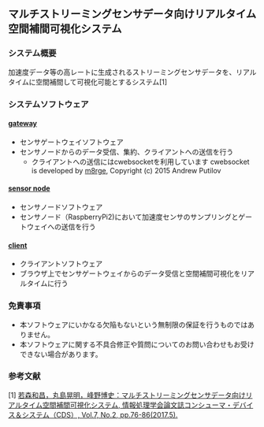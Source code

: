 ## マルチストリーミングセンサデータ向けリアルタイム空間補間可視化システム

### システム概要
加速度データ等の高レートに生成されるストリーミングセンサデータを、リアルタイムに空間補間して可視化可能とするシステム[1]

### システムソフトウェア
#### [gateway](./gateway)
* センサゲートウェイソフトウェア
* センサノードからのデータ受信、集約、クライアントへの送信を行う
	* クライアントへの送信にはcwebsocketを利用しています
	cwebsocket is developed by [m8rge](https://github.com/m8rge/cwebsocket), Copyright (c) 2015 Andrew Putilov

#### [sensor node](./sensor_node)
* センサノードソフトウェア
* センサノード（RaspberryPi2)において加速度センサのサンプリングとゲートウェイへの送信を行う

#### [client](./client)
* クライアントソフトウェア
* ブラウザ上でセンサゲートウェイからのデータ受信と空間補間可視化をリアルタイムに行う


### 免責事項
* 本ソフトウェアにいかなる欠陥もないという無制限の保証を行うものではありません。
* 本ソフトウェアに関する不具合修正や質問についてのお問い合わせもお受けできない場合があります。


### 参考文献
[1] [若森和昌，丸島晃明，峰野博史：マルチストリーミングセンサデータ向けリアルタイム空間補間可視化システム, 情報処理学会論文誌コンシューマ・デバイス＆システム（CDS）, Vol.7, No.2, pp.76-86(2017.5).](https://ipsj.ixsq.nii.ac.jp/ej/index.php?active_action=repository_view_main_item_detail&page_id=13&block_id=8&item_id=181100&item_no=1)
